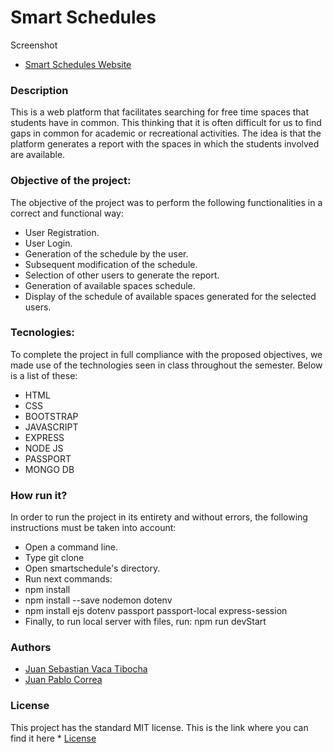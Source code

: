 # Smart Schedules

Screenshot

* [Smart Schedules Website ](https://smart-schedules.herokuapp.com/)

### Description
This is a web platform that facilitates searching for free time spaces that students have in common. 
This thinking that it is often difficult for us to find gaps in common for academic or recreational 
activities. The idea is that the platform generates a report with the spaces in which the students 
involved are available.

### Objective of the project: 
The objective of the project was to perform the following functionalities in a correct and functional way:
- User Registration.
- User Login.
- Generation of the schedule by the user.
- Subsequent modification of the schedule.
- Selection of other users to generate the report.
- Generation of available spaces schedule.
- Display of the schedule of available spaces generated for the selected users.

###   Tecnologies:
To complete the project in full compliance with the proposed objectives, we made use of the technologies seen in class throughout the semester. Below is a list of these:
- HTML
- CSS
- BOOTSTRAP
- JAVASCRIPT
- EXPRESS
- NODE JS
- PASSPORT
- MONGO DB

### How run it?
In order to run the project in its entirety and without errors, the following instructions must be taken into account:
- Open a command line.
- Type git clone 
- Open smartschedule's directory.
- Run next commands:
- npm install
- npm install --save nodemon dotenv
- npm install ejs dotenv passport passport-local express-session
- Finally, to run local server with files, run: npm run devStart

### Authors
  * [Juan Sebastian Vaca Tibocha](https://github.com/sebastianvaca99)
  * [Juan Pablo Correa](https://github.com/jpcorreap)
  
  
### License 
  
  This project has the standard MIT license. This is the link where you can find it here * [License](https://github.com/jpcorreap/smartscheduler/blob/master/LICENSE)
